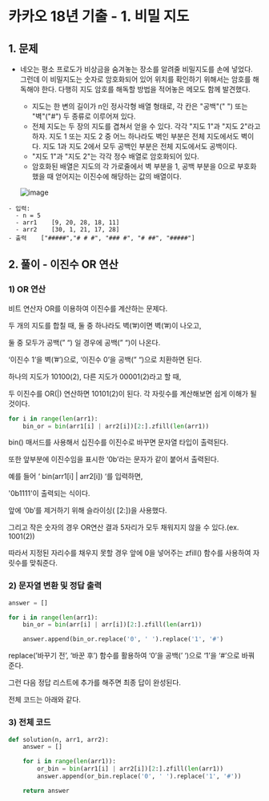 # 카카오 18년 기출 - 1. 비밀 지도

## 1\. 문제

-   네오는 평소 프로도가 비상금을 숨겨놓는 장소를 알려줄 비밀지도를 손에 넣었다. 그런데 이 비밀지도는 숫자로 암호화되어 있어 위치를 확인하기 위해서는 암호를 해독해야 한다. 다행히 지도 암호를 해독할 방법을 적어놓은 메모도 함께 발견했다.
    -   지도는 한 변의 길이가 n인 정사각형 배열 형태로, 각 칸은 "공백"(" ") 또는 "벽"("#") 두 종류로 이루어져 있다.
    -   전체 지도는 두 장의 지도를 겹쳐서 얻을 수 있다. 각각 "지도 1"과 "지도 2"라고 하자. 지도 1 또는 지도 2 중 어느 하나라도 벽인 부분은 전체 지도에서도 벽이다. 지도 1과 지도 2에서 모두 공백인 부분은 전체 지도에서도 공백이다.
    -   "지도 1"과 "지도 2"는 각각 정수 배열로 암호화되어 있다.
    -   암호화된 배열은 지도의 각 가로줄에서 벽 부분을 1, 공백 부분을 0으로 부호화했을 때 얻어지는 이진수에 해당하는 값의 배열이다.

    ![image](https://user-images.githubusercontent.com/96895686/178661462-252e7038-23ce-4cc6-ba84-84950dae9c54.png)


```
- 입력: 
  - n = 5
  - arr1    [9, 20, 28, 18, 11]
  - arr2    [30, 1, 21, 17, 28]
- 출력    ["#####","# # #", "### #", "# ##", "#####"]
```

## 2\. 풀이 - 이진수 OR 연산

### 1) OR 연산

비트 연산자 OR를 이용하여 이진수를 계산하는 문제다.

두 개의 지도를 합칠 때, 둘 중 하나라도 벽(’#)이면 벽(’#)이 나오고,

둘 중 모두가 공백(” “) 일 경우에 공백(” “)이 나온다.

‘이진수 1’을 벽(’#’)으로, ‘이진수 0’을 공백(” “)으로 치환하면 된다.

하나의 지도가 10100(2), 다른 지도가 00001(2)라고 할 때,

두 이진수를 OR(|) 연산하면 10101(2)이 된다. 각 자릿수를 계산해보면 쉽게 이해가 될 것이다.

```python
for i in range(len(arr1):
    bin_or = bin(arr1[i] | arr2[i])[2:].zfill(len(arr1))
```

bin() 매서드를 사용해서 십진수를 이진수로 바꾸면 문자열 타입이 출력된다.

또한 앞부분에 이진수임을 표시한 ‘0b’라는 문자가 같이 붙어서 출력된다.

예를 들어 ‘ bin(arr1\[i\] | arr2\[i\]) ‘를 입력하면,

'0b1111'이 출력되는 식이다.

앞에 ‘0b’를 제거하기 위해 슬라이싱( \[2:\])을 사용했다.

그리고 작은 숫자의 경우 OR연산 결과 5자리가 모두 채워지지 않을 수 있다.(ex. 1001(2))

따라서 지정된 자리수를 채우지 못할 경우 앞에 0을 넣어주는 zfill() 함수를 사용하여 자릿수를 맞춰준다.

### 2) 문자열 변환 및 정답 출력

```python
answer = []

for i in range(len(arr1):
    bin_or = bin(arr[i] | arr[i])[2:].zfill(len(arr1))

    answer.append(bin_or.replace('0', ' ').replace('1', '#')
```

replace(’바꾸기 전’, ‘바꾼 후’) 함수를 활용하여 ‘0’을 공백(’ ‘)으로 ‘1’을 ‘#’으로 바꿔준다.

그런 다음 정답 리스트에 추가를 해주면 최종 답이 완성된다.

전체 코드는 아래와 같다.

### 3) 전체 코드

```python
def solution(n, arr1, arr2):
    answer = []

    for i in range(len(arr1)):
        or_bin = bin(arr1[i] | arr2[i])[2:].zfill(len(arr1))
        answer.append(or_bin.replace('0', ' ').replace('1', '#'))

    return answer
```
